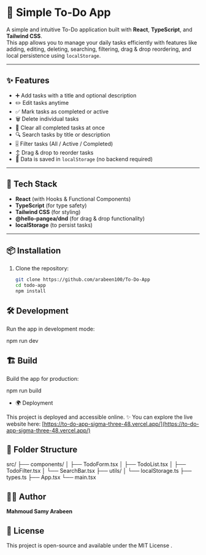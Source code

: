 # 📝 Simple To-Do App

A simple and intuitive To-Do application built with **React**, **TypeScript**, and **Tailwind CSS**.  
This app allows you to manage your daily tasks efficiently with features like adding, editing, deleting, searching, filtering, drag & drop reordering, and local persistence using `localStorage`.

---

## ✨ Features

- ➕ Add tasks with a title and optional description  
- ✏️ Edit tasks anytime  
- ✅ Mark tasks as completed or active  
- 🗑️ Delete individual tasks  
- 🧹 Clear all completed tasks at once  
- 🔍 Search tasks by title or description  
- 🎚️ Filter tasks (All / Active / Completed)  
- ↕️ Drag & drop to reorder tasks  
- 💾 Data is saved in `localStorage` (no backend required)  

---

## 🚀 Tech Stack

- **React** (with Hooks & Functional Components)  
- **TypeScript** (for type safety)  
- **Tailwind CSS** (for styling)  
- **@hello-pangea/dnd** (for drag & drop functionality)  
- **localStorage** (to persist tasks) 

---

## 📦 Installation

1. Clone the repository:
   ```bash
   git clone https://github.com/arabeen100/To-Do-App
   cd todo-app
   npm install

## 🛠️ Development

Run the app in development mode:

 npm run dev

## 🏗️ Build

Build the app for production:

npm run build

- 🌍 Deployment

This project is deployed and accessible online.
✨ You can explore the live website here: [https://to-do-app-sigma-three-48.vercel.app/](https://to-do-app-sigma-three-48.vercel.app/)

## 📂 Folder Structure

src/
├── components/
│   ├── TodoForm.tsx
│   ├── TodoList.tsx
│   ├── TodoFilter.tsx
│   └── SearchBar.tsx
├── utils/
│   └── localStorage.ts
├── types.ts
├── App.tsx
└── main.tsx

## 👩‍💻 Author

**Mahmoud Samy Arabeen**

## 📜 License

This project is open-source and available under the MIT License
.